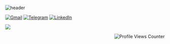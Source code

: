![header](https://capsule-render.vercel.app/api?type=waving&color=gradient&height=256&section=header&text=Hi%20there,%20I'm%20Artem!&fontSize=60&animation=fadeIn&fontAlignY=38&desc=Welcome%20to%20my%20GitHub%20profile!%20Put%20stars,%20fork%20and%20contribute!&descAlignY=51&descAlign=62)

[![Gmail](https://img.shields.io/badge/Gmail-D14836?style=for-the-badge&logo=gmail&logoColor=white)](mailto:balabashinan@gmail.com) [![Telegram](https://img.shields.io/badge/Telegram-2CA5E0?style=for-the-badge&logo=telegram&logoColor=white)](https://t.me/artyombn) [![LinkedIn](https://img.shields.io/badge/linkedin-%230077B5.svg?style=for-the-badge&logo=linkedin&logoColor=white)](https://www.linkedin.com/in/artembn/)

![](https://github-profile-summary-cards.vercel.app/api/cards/stats?username=artyombn&theme=monokai)

<p align="right">
  <img src="https://komarev.com/ghpvc/?username=artyombn" alt="Profile Views Counter">
</p>

